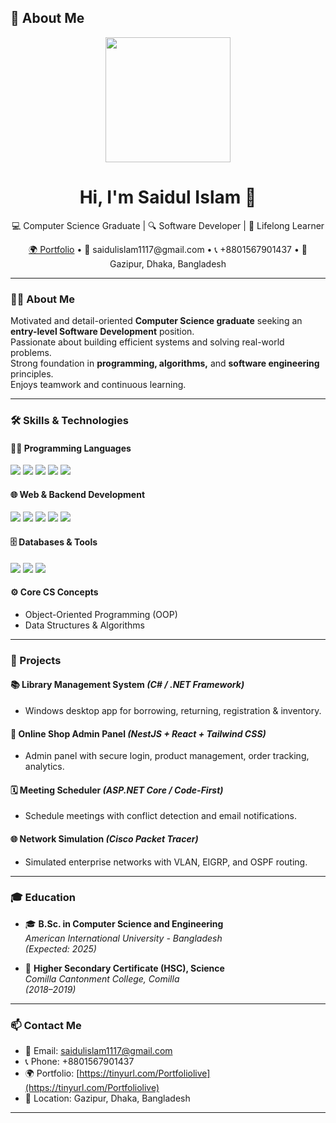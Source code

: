 
## 🎯 About Me

<div align="center">
  <img src="https://media.giphy.com/media/L1R1tvI9svkIWwpVYr/giphy.gif" width="200"/>
</div>

<!-- Optional Banner -->
<!-- ![Banner](https://your-banner-link.com) -->

<h1 align="center">Hi, I'm Saidul Islam 👋</h1>

<p align="center">
  💻 Computer Science Graduate | 🔍 Software Developer | 🌟 Lifelong Learner
</p>

<p align="center">
  <a href="https://tinyurl.com/Portfoliolive" target="_blank">🌍 Portfolio</a> • 
  📧 saidulislam1117@gmail.com • 
  📞 +8801567901437 • 
  📍 Gazipur, Dhaka, Bangladesh
</p>

---

### 🧑‍💼 About Me

Motivated and detail-oriented **Computer Science graduate** seeking an **entry-level Software Development** position.  
Passionate about building efficient systems and solving real-world problems.  
Strong foundation in **programming, algorithms,** and **software engineering** principles.  
Enjoys teamwork and continuous learning.

---

### 🛠️ Skills & Technologies

#### 👨‍💻 Programming Languages
<p>
  <img src="https://img.shields.io/badge/Java-007396?style=for-the-badge&logo=java&logoColor=white"/>
  <img src="https://img.shields.io/badge/.NET-512BD4?style=for-the-badge&logo=dotnet&logoColor=white"/>
  <img src="https://img.shields.io/badge/C++-00599C?style=for-the-badge&logo=c%2B%2B&logoColor=white"/>
  <img src="https://img.shields.io/badge/C%23-239120?style=for-the-badge&logo=c-sharp&logoColor=white"/>
  <img src="https://img.shields.io/badge/JavaScript-F7DF1E?style=for-the-badge&logo=javascript&logoColor=black"/>
</p>

#### 🌐 Web & Backend Development
<p>
  <img src="https://img.shields.io/badge/HTML5-E34F26?style=for-the-badge&logo=html5&logoColor=white"/>
  <img src="https://img.shields.io/badge/CSS3-1572B6?style=for-the-badge&logo=css3&logoColor=white"/>
  <img src="https://img.shields.io/badge/Node.js-339933?style=for-the-badge&logo=nodedotjs&logoColor=white"/>
  <img src="https://img.shields.io/badge/Express.js-000000?style=for-the-badge&logo=express&logoColor=white"/>
  <img src="https://img.shields.io/badge/NestJS-E0234E?style=for-the-badge&logo=nestjs&logoColor=white"/>
</p>

#### 🗄️ Databases & Tools
<p>
  <img src="https://img.shields.io/badge/MySQL-4479A1?style=for-the-badge&logo=mysql&logoColor=white"/>
  <img src="https://img.shields.io/badge/MongoDB-47A248?style=for-the-badge&logo=mongodb&logoColor=white"/>
  <img src="https://img.shields.io/badge/XAMPP-FB7A24?style=for-the-badge&logo=xampp&logoColor=white"/>
</p>

#### ⚙️ Core CS Concepts
- Object-Oriented Programming (OOP)  
- Data Structures & Algorithms

---

### 🚀 Projects

#### 📚 Library Management System *(C# / .NET Framework)*
- Windows desktop app for borrowing, returning, registration & inventory.

#### 🛒 Online Shop Admin Panel *(NestJS + React + Tailwind CSS)*
- Admin panel with secure login, product management, order tracking, analytics.

#### 🗓️ Meeting Scheduler *(ASP.NET Core / Code-First)*
- Schedule meetings with conflict detection and email notifications.

#### 🌐 Network Simulation *(Cisco Packet Tracer)*
- Simulated enterprise networks with VLAN, EIGRP, and OSPF routing.

---

### 🎓 Education

- 🎓 **B.Sc. in Computer Science and Engineering**  
  *American International University - Bangladesh*  
  *(Expected: 2025)*

- 🏫 **Higher Secondary Certificate (HSC), Science**  
  *Comilla Cantonment College, Comilla*  
  *(2018–2019)*

---

### 📫 Contact Me

- 📧 Email: [saidulislam1117@gmail.com](mailto:saidulislam1117@gmail.com)
- 📞 Phone: +8801567901437
- 🌍 Portfolio: [https://tinyurl.com/Portfoliolive](https://tinyurl.com/Portfoliolive)
- 📍 Location: Gazipur, Dhaka, Bangladesh

---

<!-- Optional GitHub Stats Section -->
<!-- 
### 📊 GitHub Stats

![Saidul's GitHub stats](https://github-readme-stats.vercel.app/api?username=saidulislam&show_icons=true&theme=tokyonight)

![Top Languages](https://github-readme-stats.vercel.app/api/top-langs/?username=saidulislam&layout=compact&theme=tokyonight)
-->
